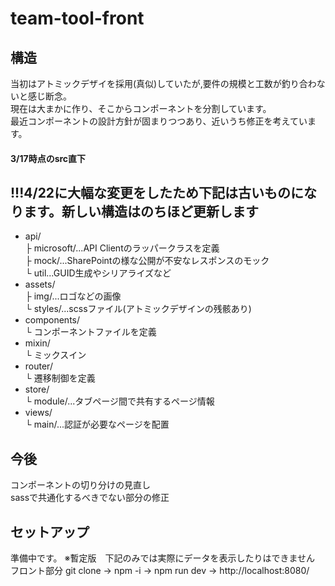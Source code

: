 # team-tool-front
## 構造  
当初はアトミックデザイを採用(真似)していたが,要件の規模と工数が釣り合わないと感じ断念。  
現在は大まかに作り、そこからコンポーネントを分割しています。  
最近コンポーネントの設計方針が固まりつつあり、近いうち修正を考えています。  
#### 3/17時点のsrc直下
## !!!4/22に大幅な変更をしたため下記は古いものになります。新しい構造はのちほど更新します
- api/  
   ├ microsoft/...API Clientのラッパークラスを定義  
   ├ mock/...SharePointの様な公開が不安なレスポンスのモック  
   └ util...GUID生成やシリアライズなど
- assets/  
   ├ img/...ロゴなどの画像  
   └ styles/...scssファイル(アトミックデザインの残骸あり)
- components/  
   └ コンポーネントファイルを定義
- mixin/  
   └ ミックスイン
- router/  
    └ 遷移制御を定義
- store/  
    └ module/...タブページ間で共有するページ情報
- views/  
    └ main/...認証が必要なページを配置  
## 今後
コンポーネントの切り分けの見直し  
sassで共通化するべきでない部分の修正
## セットアップ
準備中です。
※暫定版　下記のみでは実際にデータを表示したりはできません
フロント部分
git clone → npm -i → npm run dev → http://localhost:8080/
